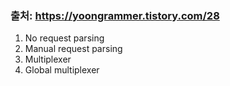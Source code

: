 
### 출처: https://yoongrammer.tistory.com/28

1. No request parsing
2. Manual request parsing
3. Multiplexer
4. Global multiplexer

